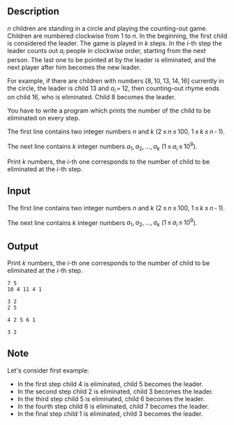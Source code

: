 ## Description

<div><p><span class="tex-span"><i>n</i></span> children are standing in a circle and playing the counting-out game. Children are numbered clockwise from <span class="tex-span">1</span> to <span class="tex-span"><i>n</i></span>. In the beginning, the first child is considered the leader. The game is played in <span class="tex-span"><i>k</i></span> steps. In the <span class="tex-span"><i>i</i></span>-th step the leader counts out <span class="tex-span"><i>a</i><sub class="lower-index"><i>i</i></sub></span> people in clockwise order, starting from the next person. The last one to be pointed at by the leader is eliminated, and the next player after him becomes the new leader.</p><p>For example, if there are children with numbers <span class="tex-span">[8, 10, 13, 14, 16]</span> currently in the circle, the leader is child <span class="tex-span">13</span> and <span class="tex-span"><i>a</i><sub class="lower-index"><i>i</i></sub> = 12</span>, then counting-out rhyme ends on child <span class="tex-span">16</span>, who is eliminated. Child <span class="tex-span">8</span> becomes the leader.</p><p>You have to write a program which prints the number of the child to be eliminated on every step.</p></div><div class="input-specification"><p>The first line contains two integer numbers <span class="tex-span"><i>n</i></span> and <span class="tex-span"><i>k</i></span> (<span class="tex-span">2 ≤ <i>n</i> ≤ 100</span>, <span class="tex-span">1 ≤ <i>k</i> ≤ <i>n</i> - 1</span>).</p><p>The next line contains <span class="tex-span"><i>k</i></span> integer numbers <span class="tex-span"><i>a</i><sub class="lower-index">1</sub>, <i>a</i><sub class="lower-index">2</sub>, ..., <i>a</i><sub class="lower-index"><i>k</i></sub></span> (<span class="tex-span">1 ≤ <i>a</i><sub class="lower-index"><i>i</i></sub> ≤ 10<sup class="upper-index">9</sup></span>).</p></div><div class="output-specification"><p>Print <span class="tex-span"><i>k</i></span> numbers, the <span class="tex-span"><i>i</i></span>-th one corresponds to the number of child to be eliminated at the <span class="tex-span"><i>i</i></span>-th step.</p></div>

## Input

<p>The first line contains two integer numbers <span class="tex-span"><i>n</i></span> and <span class="tex-span"><i>k</i></span> (<span class="tex-span">2 ≤ <i>n</i> ≤ 100</span>, <span class="tex-span">1 ≤ <i>k</i> ≤ <i>n</i> - 1</span>).</p><p>The next line contains <span class="tex-span"><i>k</i></span> integer numbers <span class="tex-span"><i>a</i><sub class="lower-index">1</sub>, <i>a</i><sub class="lower-index">2</sub>, ..., <i>a</i><sub class="lower-index"><i>k</i></sub></span> (<span class="tex-span">1 ≤ <i>a</i><sub class="lower-index"><i>i</i></sub> ≤ 10<sup class="upper-index">9</sup></span>).</p>

## Output

<p>Print <span class="tex-span"><i>k</i></span> numbers, the <span class="tex-span"><i>i</i></span>-th one corresponds to the number of child to be eliminated at the <span class="tex-span"><i>i</i></span>-th step.</p>





```input1
7 5
10 4 11 4 1

```




```input2
3 2
2 5

```




```output1
4 2 5 6 1 

```




```output2
3 2 

```



## Note

<p>Let's consider first example: </p><ul> <li> In the first step child <span class="tex-span">4</span> is eliminated, child <span class="tex-span">5</span> becomes the leader. </li><li> In the second step child <span class="tex-span">2</span> is eliminated, child <span class="tex-span">3</span> becomes the leader. </li><li> In the third step child <span class="tex-span">5</span> is eliminated, child <span class="tex-span">6</span> becomes the leader. </li><li> In the fourth step child <span class="tex-span">6</span> is eliminated, child <span class="tex-span">7</span> becomes the leader. </li><li> In the final step child <span class="tex-span">1</span> is eliminated, child <span class="tex-span">3</span> becomes the leader. </li></ul>
